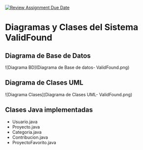 [![Review Assignment Due Date](https://classroom.github.com/assets/deadline-readme-button-22041afd0340ce965d47ae6ef1cefeee28c7c493a6346c4f15d667ab976d596c.svg)](https://classroom.github.com/a/Y2fyF_6U)

# Diagramas y Clases del Sistema ValidFound

## Diagrama de Base de Datos
![Diagrama BD](Diagrama de Base de datos- ValidFound.png)

## Diagrama de Clases UML  
![Diagrama Clases](Diagrama de Clases UML- ValidFound.png)

## Clases Java implementadas
- Usuario.java
- Proyecto.java  
- Categoria.java
- Contribucion.java
- ProyectoFavorito.java
